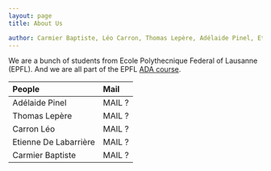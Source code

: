 ```yaml
---
layout: page
title: About Us

author: Carmier Baptiste, Léo Carron, Thomas Lepère, Adélaide Pinel, Etienne De Labarrière
---
```


We are a bunch of students from Ecole Polythecnique Federal of Lausanne (EPFL). 
And we are all part of the EPFL [ADA course](https://epfl-ada.github.io/teaching/fall2024/cs401/).

| People | Mail | 
| :------ |:--- |
| Adélaide Pinel | MAIL ? | 
| Thomas Lepère | MAIL ? | 
| Carron Léo | MAIL ? | 
| Etienne De Labarrière | MAIL ? | 
| Carmier Baptiste | MAIL ? | 

